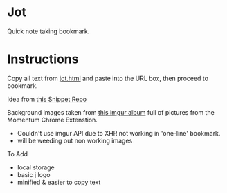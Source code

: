 Jot
===

Quick note taking bookmark.

Instructions
=======
Copy all text from [jot.html](https://github.com/mattohagan/jot/blob/master/jot.html) and paste into the URL box, then proceed to bookmark.


Idea from [this Snippet Repo](http://snippetrepo.com/snippets/one-line-browser-notepad)

Background images taken from [this imgur album](http://imgur.com/a/MBJlE) full of pictures from the Momentum Chrome Extenstion.
- Couldn't use imgur API due to XHR not working in 'one-line' bookmark.
- will be weeding out non working images


To Add
- local storage
- basic j logo
- minified & easier to copy text
